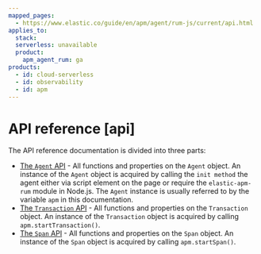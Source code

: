 ```yaml
---
mapped_pages:
  - https://www.elastic.co/guide/en/apm/agent/rum-js/current/api.html
applies_to:
  stack:
  serverless: unavailable
  product:
    apm_agent_rum: ga
products:
  - id: cloud-serverless
  - id: observability
  - id: apm
---
```


# API reference [api]

The API reference documentation is divided into three parts:

* [The `Agent` API](/reference/agent-api.md) - All functions and properties on the `Agent` object. An instance of the `Agent` object is acquired by calling the `init method` the agent either via script element on the page or require the `elastic-apm-rum` module in Node.js. The `Agent` instance is usually referred to by the variable `apm` in this documentation.
* [The `Transaction` API](/reference/transaction-api.md) - All functions and properties on the `Transaction` object. An instance of the `Transaction` object is acquired by calling `apm.startTransaction()`.
* [The `Span` API](/reference/span-api.md) - All functions and properties on the `Span` object. An instance of the `Span` object is acquired by calling `apm.startSpan()`.




